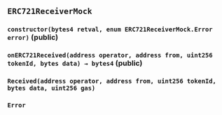 ## `ERC721ReceiverMock`






### `constructor(bytes4 retval, enum ERC721ReceiverMock.Error error)` (public)





### `onERC721Received(address operator, address from, uint256 tokenId, bytes data) → bytes4` (public)






### `Received(address operator, address from, uint256 tokenId, bytes data, uint256 gas)`







### `Error`














